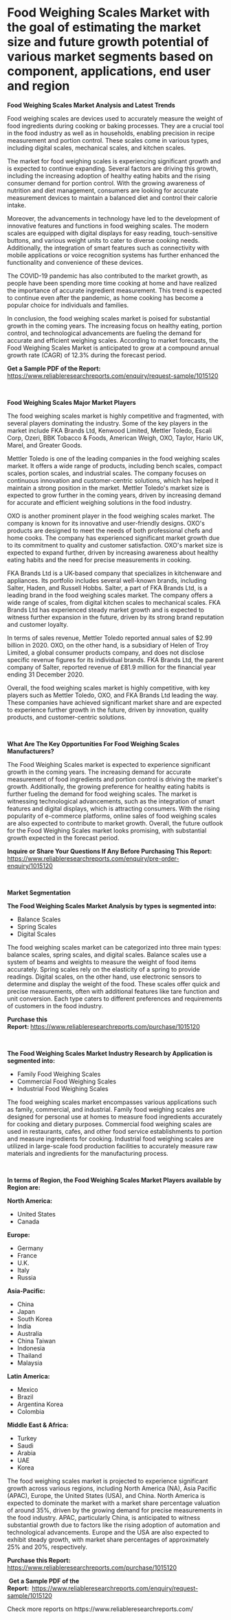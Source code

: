<p><h1>Food Weighing Scales Market with the goal of estimating the market size and future growth potential of various market segments based on component, applications, end user and region</h1></p><p><strong>Food Weighing Scales Market Analysis and Latest Trends</strong></p>
<p><p>Food weighing scales are devices used to accurately measure the weight of food ingredients during cooking or baking processes. They are a crucial tool in the food industry as well as in households, enabling precision in recipe measurement and portion control. These scales come in various types, including digital scales, mechanical scales, and kitchen scales.</p><p>The market for food weighing scales is experiencing significant growth and is expected to continue expanding. Several factors are driving this growth, including the increasing adoption of healthy eating habits and the rising consumer demand for portion control. With the growing awareness of nutrition and diet management, consumers are looking for accurate measurement devices to maintain a balanced diet and control their calorie intake.</p><p>Moreover, the advancements in technology have led to the development of innovative features and functions in food weighing scales. The modern scales are equipped with digital displays for easy reading, touch-sensitive buttons, and various weight units to cater to diverse cooking needs. Additionally, the integration of smart features such as connectivity with mobile applications or voice recognition systems has further enhanced the functionality and convenience of these devices.</p><p>The COVID-19 pandemic has also contributed to the market growth, as people have been spending more time cooking at home and have realized the importance of accurate ingredient measurement. This trend is expected to continue even after the pandemic, as home cooking has become a popular choice for individuals and families.</p><p>In conclusion, the food weighing scales market is poised for substantial growth in the coming years. The increasing focus on healthy eating, portion control, and technological advancements are fueling the demand for accurate and efficient weighing scales. According to market forecasts, the Food Weighing Scales Market is anticipated to grow at a compound annual growth rate (CAGR) of 12.3% during the forecast period.</p></p>
<p><strong>Get a Sample PDF of the Report:&nbsp;</strong> <a href="https://www.reliableresearchreports.com/enquiry/request-sample/1015120">https://www.reliableresearchreports.com/enquiry/request-sample/1015120</a></p>
<p>&nbsp;</p>
<p><strong>Food Weighing Scales Major Market Players</strong></p>
<p><p>The food weighing scales market is highly competitive and fragmented, with several players dominating the industry. Some of the key players in the market include FKA Brands Ltd, Kenwood Limited, Mettler Toledo, Escali Corp, Ozeri, BBK Tobacco & Foods, American Weigh, OXO, Taylor, Hario UK, Marel, and Greater Goods. </p><p>Mettler Toledo is one of the leading companies in the food weighing scales market. It offers a wide range of products, including bench scales, compact scales, portion scales, and industrial scales. The company focuses on continuous innovation and customer-centric solutions, which has helped it maintain a strong position in the market. Mettler Toledo's market size is expected to grow further in the coming years, driven by increasing demand for accurate and efficient weighing solutions in the food industry.</p><p>OXO is another prominent player in the food weighing scales market. The company is known for its innovative and user-friendly designs. OXO's products are designed to meet the needs of both professional chefs and home cooks. The company has experienced significant market growth due to its commitment to quality and customer satisfaction. OXO's market size is expected to expand further, driven by increasing awareness about healthy eating habits and the need for precise measurements in cooking.</p><p>FKA Brands Ltd is a UK-based company that specializes in kitchenware and appliances. Its portfolio includes several well-known brands, including Salter, Haden, and Russell Hobbs. Salter, a part of FKA Brands Ltd, is a leading brand in the food weighing scales market. The company offers a wide range of scales, from digital kitchen scales to mechanical scales. FKA Brands Ltd has experienced steady market growth and is expected to witness further expansion in the future, driven by its strong brand reputation and customer loyalty.</p><p>In terms of sales revenue, Mettler Toledo reported annual sales of $2.99 billion in 2020. OXO, on the other hand, is a subsidiary of Helen of Troy Limited, a global consumer products company, and does not disclose specific revenue figures for its individual brands. FKA Brands Ltd, the parent company of Salter, reported revenue of £81.9 million for the financial year ending 31 December 2020.</p><p>Overall, the food weighing scales market is highly competitive, with key players such as Mettler Toledo, OXO, and FKA Brands Ltd leading the way. These companies have achieved significant market share and are expected to experience further growth in the future, driven by innovation, quality products, and customer-centric solutions.</p></p>
<p>&nbsp;</p>
<p><strong>What Are The Key Opportunities For Food Weighing Scales Manufacturers?</strong></p>
<p><p>The Food Weighing Scales market is expected to experience significant growth in the coming years. The increasing demand for accurate measurement of food ingredients and portion control is driving the market's growth. Additionally, the growing preference for healthy eating habits is further fueling the demand for food weighing scales. The market is witnessing technological advancements, such as the integration of smart features and digital displays, which is attracting consumers. With the rising popularity of e-commerce platforms, online sales of food weighing scales are also expected to contribute to market growth. Overall, the future outlook for the Food Weighing Scales market looks promising, with substantial growth expected in the forecast period.</p></p>
<p><strong>Inquire or Share Your Questions If Any Before Purchasing This Report:</strong> <a href="https://www.reliableresearchreports.com/enquiry/pre-order-enquiry/1015120">https://www.reliableresearchreports.com/enquiry/pre-order-enquiry/1015120</a></p>
<p>&nbsp;</p>
<p><strong>Market Segmentation</strong></p>
<p><strong>The Food Weighing Scales Market Analysis by types is segmented into:</strong></p>
<p><ul><li>Balance Scales</li><li>Spring Scales</li><li>Digital Scales</li></ul></p>
<p><p>The food weighing scales market can be categorized into three main types: balance scales, spring scales, and digital scales. Balance scales use a system of beams and weights to measure the weight of food items accurately. Spring scales rely on the elasticity of a spring to provide readings. Digital scales, on the other hand, use electronic sensors to determine and display the weight of the food. These scales offer quick and precise measurements, often with additional features like tare function and unit conversion. Each type caters to different preferences and requirements of customers in the food industry.</p></p>
<p><strong>Purchase this Report:&nbsp;</strong><a href="https://www.reliableresearchreports.com/purchase/1015120">https://www.reliableresearchreports.com/purchase/1015120</a></p>
<p>&nbsp;</p>
<p><strong>The Food Weighing Scales Market Industry Research by Application is segmented into:</strong></p>
<p><ul><li>Family Food Weighing Scales</li><li>Commercial Food Weighing Scales</li><li>Industrial Food Weighing Scales</li></ul></p>
<p><p>The food weighing scales market encompasses various applications such as family, commercial, and industrial. Family food weighing scales are designed for personal use at homes to measure food ingredients accurately for cooking and dietary purposes. Commercial food weighing scales are used in restaurants, cafes, and other food service establishments to portion and measure ingredients for cooking. Industrial food weighing scales are utilized in large-scale food production facilities to accurately measure raw materials and ingredients for the manufacturing process.</p></p>
<p>&nbsp;</p>
<p><strong>In terms of Region, the Food Weighing Scales Market Players available by Region are:</strong></p>
<p>
    <p> <strong> North America: </strong>
        <ul>
            <li>United States</li>
            <li>Canada</li>
        </ul>
        </p> 
    <p> <strong> Europe: </strong>
        <ul>
            <li>Germany</li>
            <li>France</li>
            <li>U.K.</li>
            <li>Italy</li>
            <li>Russia</li>
        </ul>
        </p> 
    <p> <strong> Asia-Pacific: </strong>
        <ul>
            <li>China</li>
            <li>Japan</li>
            <li>South Korea</li>
            <li>India</li>
            <li>Australia</li>
            <li>China Taiwan</li>
            <li>Indonesia</li>
            <li>Thailand</li>
            <li>Malaysia</li>
        </ul>
        </p> 
    <p> <strong> Latin America: </strong>
        <ul>
            <li>Mexico</li>
            <li>Brazil</li>
            <li>Argentina Korea</li>
            <li>Colombia</li>
        </ul>
        </p> 
    <p> <strong> Middle East & Africa: </strong>
        <ul>
            <li>Turkey</li>
            <li>Saudi</li>
            <li>Arabia</li>
            <li>UAE</li>
            <li>Korea</li>
        </ul>
    </p>
    </p>
<p><p>The food weighing scales market is projected to experience significant growth across various regions, including North America (NA), Asia Pacific (APAC), Europe, the United States (USA), and China. North America is expected to dominate the market with a market share percentage valuation of around 35%, driven by the growing demand for precise measurements in the food industry. APAC, particularly China, is anticipated to witness substantial growth due to factors like the rising adoption of automation and technological advancements. Europe and the USA are also expected to exhibit steady growth, with market share percentages of approximately 25% and 20%, respectively.</p></p>
<p><strong>Purchase this Report: </strong><a href="https://www.reliableresearchreports.com/purchase/1015120">https://www.reliableresearchreports.com/purchase/1015120</a></p>
<p>&nbsp;<strong>Get a Sample PDF of the Report:&nbsp;&nbsp;</strong><a href="https://www.reliableresearchreports.com/enquiry/request-sample/1015120">https://www.reliableresearchreports.com/enquiry/request-sample/1015120</a></p>
<p><strong></strong></p>
<p>Check more reports on https://www.reliableresearchreports.com/</p>